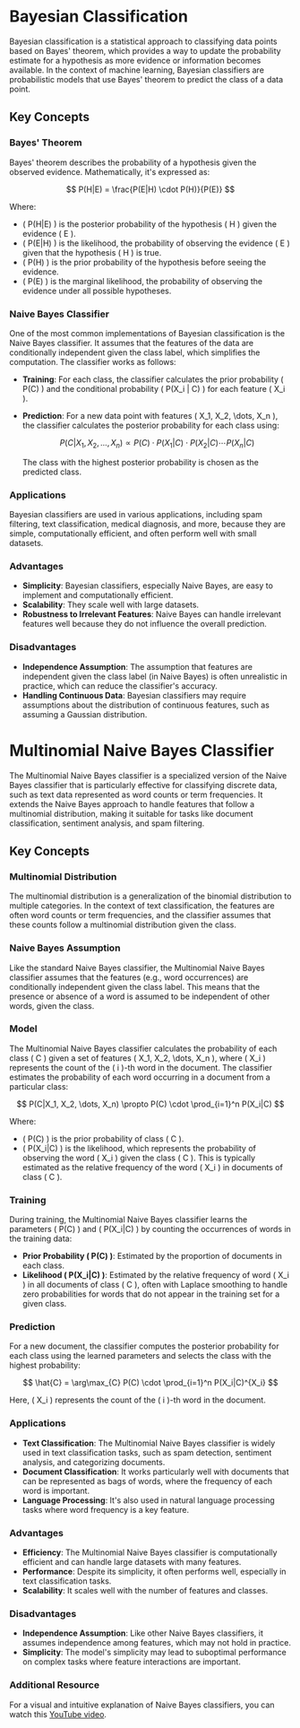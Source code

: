 # Bayesian Classification

Bayesian classification is a statistical approach to classifying data points based on Bayes' theorem, which provides a way to update the probability estimate for a hypothesis as more evidence or information becomes available. In the context of machine learning, Bayesian classifiers are probabilistic models that use Bayes' theorem to predict the class of a data point.

## Key Concepts

### Bayes' Theorem
Bayes' theorem describes the probability of a hypothesis given the observed evidence. Mathematically, it's expressed as:

$$
P(H|E) = \frac{P(E|H) \cdot P(H)}{P(E)}
$$

Where:
- \( P(H|E) \) is the posterior probability of the hypothesis \( H \) given the evidence \( E \).
- \( P(E|H) \) is the likelihood, the probability of observing the evidence \( E \) given that the hypothesis \( H \) is true.
- \( P(H) \) is the prior probability of the hypothesis before seeing the evidence.
- \( P(E) \) is the marginal likelihood, the probability of observing the evidence under all possible hypotheses.

### Naive Bayes Classifier
One of the most common implementations of Bayesian classification is the Naive Bayes classifier. It assumes that the features of the data are conditionally independent given the class label, which simplifies the computation. The classifier works as follows:

- **Training**: For each class, the classifier calculates the prior probability \( P(C) \) and the conditional probability \( P(X_i | C) \) for each feature \( X_i \).
- **Prediction**: For a new data point with features \( X_1, X_2, \dots, X_n \), the classifier calculates the posterior probability for each class using:

  $$
  P(C|X_1, X_2, \dots, X_n) \propto P(C) \cdot P(X_1|C) \cdot P(X_2|C) \cdots P(X_n|C)
  $$

  The class with the highest posterior probability is chosen as the predicted class.

### Applications
Bayesian classifiers are used in various applications, including spam filtering, text classification, medical diagnosis, and more, because they are simple, computationally efficient, and often perform well with small datasets.

### Advantages
- **Simplicity**: Bayesian classifiers, especially Naive Bayes, are easy to implement and computationally efficient.
- **Scalability**: They scale well with large datasets.
- **Robustness to Irrelevant Features**: Naive Bayes can handle irrelevant features well because they do not influence the overall prediction.

### Disadvantages
- **Independence Assumption**: The assumption that features are independent given the class label (in Naive Bayes) is often unrealistic in practice, which can reduce the classifier's accuracy.
- **Handling Continuous Data**: Bayesian classifiers may require assumptions about the distribution of continuous features, such as assuming a Gaussian distribution.

# Multinomial Naive Bayes Classifier

The Multinomial Naive Bayes classifier is a specialized version of the Naive Bayes classifier that is particularly effective for classifying discrete data, such as text data represented as word counts or term frequencies. It extends the Naive Bayes approach to handle features that follow a multinomial distribution, making it suitable for tasks like document classification, sentiment analysis, and spam filtering.

## Key Concepts

### Multinomial Distribution
The multinomial distribution is a generalization of the binomial distribution to multiple categories. In the context of text classification, the features are often word counts or term frequencies, and the classifier assumes that these counts follow a multinomial distribution given the class.

### Naive Bayes Assumption
Like the standard Naive Bayes classifier, the Multinomial Naive Bayes classifier assumes that the features (e.g., word occurrences) are conditionally independent given the class label. This means that the presence or absence of a word is assumed to be independent of other words, given the class.

### Model
The Multinomial Naive Bayes classifier calculates the probability of each class \( C \) given a set of features \( X_1, X_2, \dots, X_n \), where \( X_i \) represents the count of the \( i \)-th word in the document. The classifier estimates the probability of each word occurring in a document from a particular class:

$$
P(C|X_1, X_2, \dots, X_n) \propto P(C) \cdot \prod_{i=1}^n P(X_i|C)
$$

Where:
- \( P(C) \) is the prior probability of class \( C \).
- \( P(X_i|C) \) is the likelihood, which represents the probability of observing the word \( X_i \) given the class \( C \). This is typically estimated as the relative frequency of the word \( X_i \) in documents of class \( C \).

### Training
During training, the Multinomial Naive Bayes classifier learns the parameters \( P(C) \) and \( P(X_i|C) \) by counting the occurrences of words in the training data:
- **Prior Probability \( P(C) \)**: Estimated by the proportion of documents in each class.
- **Likelihood \( P(X_i|C) \)**: Estimated by the relative frequency of word \( X_i \) in all documents of class \( C \), often with Laplace smoothing to handle zero probabilities for words that do not appear in the training set for a given class.

### Prediction
For a new document, the classifier computes the posterior probability for each class using the learned parameters and selects the class with the highest probability:

$$
\hat{C} = \arg\max_{C} P(C) \cdot \prod_{i=1}^n P(X_i|C)^{X_i}
$$

Here, \( X_i \) represents the count of the \( i \)-th word in the document.

### Applications
- **Text Classification**: The Multinomial Naive Bayes classifier is widely used in text classification tasks, such as spam detection, sentiment analysis, and categorizing documents.
- **Document Classification**: It works particularly well with documents that can be represented as bags of words, where the frequency of each word is important.
- **Language Processing**: It's also used in natural language processing tasks where word frequency is a key feature.

### Advantages
- **Efficiency**: The Multinomial Naive Bayes classifier is computationally efficient and can handle large datasets with many features.
- **Performance**: Despite its simplicity, it often performs well, especially in text classification tasks.
- **Scalability**: It scales well with the number of features and classes.

### Disadvantages
- **Independence Assumption**: Like other Naive Bayes classifiers, it assumes independence among features, which may not hold in practice.
- **Simplicity**: The model's simplicity may lead to suboptimal performance on complex tasks where feature interactions are important.

### Additional Resource
For a visual and intuitive explanation of Naive Bayes classifiers, you can watch this [YouTube video](https://www.youtube.com/watch?v=jS1CKhALUBQ).
